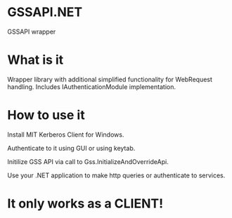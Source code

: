 # GSSAPI.NET
GSSAPI wrapper

# What is it
Wrapper library with additional simplified functionality for WebRequest handling. Includes IAuthenticationModule implementation.

# How to use it
Install MIT Kerberos Client for Windows.

Authenticate to it using GUI or using keytab.

Initilize GSS API via call to Gss.InitializeAndOverrideApi.

Use your .NET application to make http queries or authenticate to services.


# It only works as a CLIENT!

